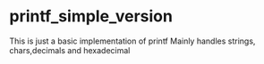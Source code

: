 # printf_simple_version
This is just a basic implementation of printf
Mainly handles strings, chars,decimals and hexadecimal
